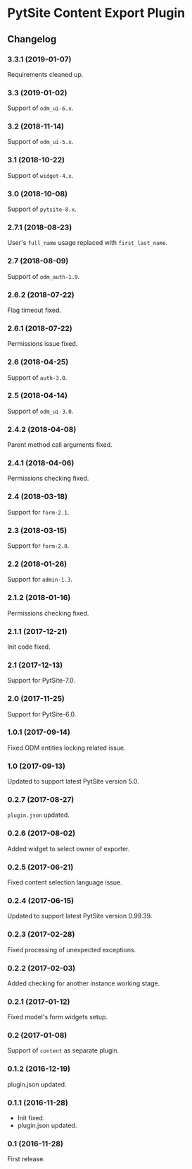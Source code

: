 # PytSite Content Export Plugin


## Changelog


### 3.3.1 (2019-01-07)

Requirements cleaned up.


### 3.3 (2019-01-02)

Support of `odm_ui-6.x`.


### 3.2 (2018-11-14)

Support of `odm_ui-5.x`.


### 3.1 (2018-10-22)

Support of `widget-4.x`.


### 3.0 (2018-10-08)

Support of `pytsite-8.x`.


### 2.7.1 (2018-08-23)

User's `full_name` usage replaced with `first_last_name`.


### 2.7 (2018-08-09)

Support of `odm_auth-1.9`.


### 2.6.2 (2018-07-22)

Flag timeout fixed.


### 2.6.1 (2018-07-22)

Permissions issue fixed.


### 2.6 (2018-04-25)

Support of `auth-3.0`.


### 2.5 (2018-04-14)

Support of `odm_ui-3.0`.


### 2.4.2 (2018-04-08)

Parent method call arguments fixed.


### 2.4.1 (2018-04-06)

Permissions checking fixed.


### 2.4 (2018-03-18)

Support for `form-2.1`.


### 2.3 (2018-03-15)

Support for `form-2.0`.


### 2.2 (2018-01-26)

Support for `admin-1.3`.


### 2.1.2 (2018-01-16)

Permissions checking fixed.


### 2.1.1 (2017-12-21)

Init code fixed.


### 2.1 (2017-12-13)

Support for PytSite-7.0.


### 2.0 (2017-11-25)

Support for PytSite-6.0.


### 1.0.1 (2017-09-14)

Fixed ODM entities locking related issue.


### 1.0 (2017-09-13)

Updated to support latest PytSite version 5.0.


### 0.2.7 (2017-08-27)

`plugin.json` updated.


### 0.2.6 (2017-08-02)

Added widget to select owner of exporter.


### 0.2.5 (2017-06-21)

Fixed content selection language issue.


### 0.2.4 (2017-06-15)

Updated to support latest PytSite version 0.99.39.


### 0.2.3 (2017-02-28)

Fixed processing of unexpected exceptions.


### 0.2.2 (2017-02-03)

Added checking for another instance working stage.


### 0.2.1 (2017-01-12)

Fixed model's form widgets setup.


### 0.2 (2017-01-08)

Support of `content` as separate plugin.


### 0.1.2 (2016-12-19)

plugin.json updated.


### 0.1.1 (2016-11-28)

- Init fixed.
- plugin.json updated.


### 0.1 (2016-11-28)

First release.
